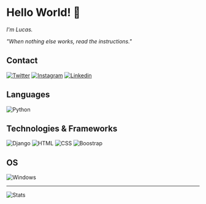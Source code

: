 # Hello World! 👋
_I'm Lucas._

_"When nothing else works, read the instructions."_

## Contact

[![Twitter](https://img.shields.io/badge/Twitter-1DA1F2?style=for-the-badge&logo=twitter&logoColor=white)](https://twitter.com/Scriwolneyou)
[![Instagram](https://img.shields.io/badge/Instagram-E4405F?style=for-the-badge&logo=instagram&logoColor=white)](https://www.instagram.com/lilliam_sahara/)
[![Linkedin](https://img.shields.io/badge/LinkedIn-0077B5?style=for-the-badge&logo=linkedin&logoColor=white)](https://www.linkedin.com/in/lucas-santos-45b202203/)


## Languages
![Python](https://img.shields.io/badge/Python-3776AB?style=for-the-badge&logo=python&logoColor=white)

## Technologies & Frameworks
![Django](https://img.shields.io/badge/Django-092E20?style=for-the-badge&logo=django&logoColor=white)
![HTML](https://img.shields.io/badge/HTML-239120?style=for-the-badge&logo=html5&logoColor=white)
![CSS](https://img.shields.io/badge/CSS-239120?&style=for-the-badge&logo=css3&logoColor=white)
![Boostrap](https://img.shields.io/badge/Bootstrap-563D7C?style=for-the-badge&logo=bootstrap&logoColor=white)

## OS
![Windows](https://img.shields.io/badge/Windows-0078D6?style=for-the-badge&logo=windows&logoColor=white)

<hr>

![Stats](https://github-readme-streak-stats.herokuapp.com/?user=scriwolneyou&hide_border=true&card_width=338&theme=transparent)
